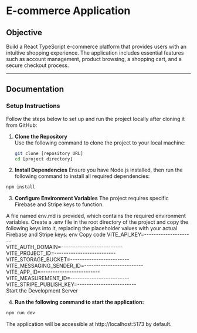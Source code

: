 # E-commerce Application  

## Objective  
Build a React TypeScript e-commerce platform that provides users with an intuitive shopping experience. The application includes essential features such as account management, product browsing, a shopping cart, and a secure checkout process.  

---

## Documentation  

### Setup Instructions  
Follow the steps below to set up and run the project locally after cloning it from GitHub:  

1. **Clone the Repository**  
   Use the following command to clone the project to your local machine:  
   ```bash  
   git clone [repository URL]  
   cd [project directory]  

2. **Install Dependencies**
Ensure you have Node.js installed, then run the following command to install all required dependencies:

```bash
npm install  
```
3. **Configure Environment Variables**
The project requires specific Firebase and Stripe keys to function.

A file named env.md is provided, which contains the required environment variables.
Create a .env file in the root directory of the project and copy the following keys into it, replacing the placeholder values with your actual Firebase and Stripe keys:
env
Copy code
VITE_API_KEY=---------------------  
VITE_AUTH_DOMAIN=--------------------------  
VITE_PROJECT_ID=--------------------------  
VITE_STORAGE_BUCKET=-------------------------  
VITE_MESSAGING_SENDER_ID=-------------------------  
VITE_APP_ID=-------------------------  
VITE_MEASUREMENT_ID=-------------------------  
VITE_STRIPE_PUBLISH_KEY=-------------------------  
Start the Development Server

4. **Run the following command to start the application:**

```bash
npm run dev  
```
The application will be accessible at http://localhost:5173 by default.